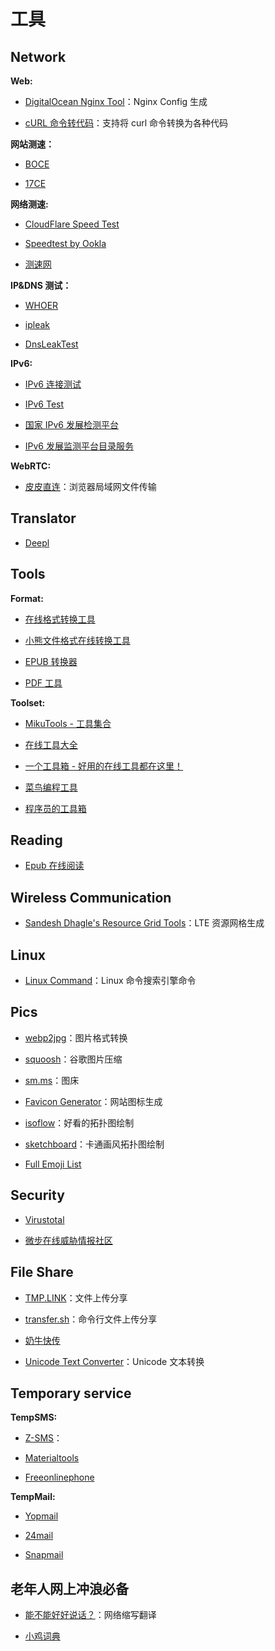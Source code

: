 # 工具


## Network

**Web:**

- [DigitalOcean Nginx Tool](https://www.digitalocean.com/community/tools/nginx)：Nginx Config 生成

- [cURL 命令转代码](https://curl.6cm.co/)：支持将 curl 命令转换为各种代码

**网站测速：**

- [BOCE](https://www.boce.com/)

- [17CE](https://www.17ce.com/)

**网络测速:**

- [CloudFlare Speed Test](https://speed.cloudflare.com/)

- [Speedtest by Ookla](https://www.speedtest.net/)

- [测速网](https://www.speedtest.cn/)

**IP&DNS 测试：**

- [WHOER](https://whoer.net/zh)

- [ipleak](https://ipleak.net/)

- [DnsLeakTest](https://dnsleaktest.com/)

**IPv6:**

- [IPv6 连接测试](https://test-ipv6.com/)

- [IPv6 Test](https://ipv6-test.com/)

- [国家 IPv6 发展检测平台](https://www.china-ipv6.cn/#/index)

- [IPv6 发展监测平台目录服务](https://ipv6c.cngi.edu.cn/mainPage.do)

**WebRTC:**

- [皮皮直连](https://www.ppzhilian.com/)：浏览器局域网文件传输

## Translator

- [Deepl](https://www.deepl.com/translator)

## Tools

**Format:**

- [在线格式转换工具](https://www.alltoall.net/)

- [小熊文件格式在线转换工具](https://www.ofoct.com/zh)

- [EPUB 转换器](https://epub.to/)

- [PDF 工具](https://tools.pdf24.org/zh/)

**Toolset:**

- [MikuTools - 工具集合](https://tools.miku.ac/)

- [在线工具大全](https://jingzhunyun.com/)

- [一个工具箱 - 好用的在线工具都在这里！](http://www.atoolbox.net/)

- [菜鸟编程工具](http://c.runoob.com/)

- [程序员的工具箱](https://tool.lu/)

## Reading

- [Epub 在线阅读](https://reader.techkoala.top/)

## Wireless Communication

- [Sandesh Dhagle's Resource Grid Tools](http://dhagle.in/LTE)：LTE 资源网格生成

## Linux

- [Linux Command](https://ningyu1.github.io/linux-command/)：Linux 命令搜索引擎命令

## Pics

- [webp2jpg](https://renzhezhilu.github.io/webp2jpg-online/)：图片格式转换

- [squoosh](https://squoosh.app/)：谷歌图片压缩

- [sm.ms](https://sm.ms/)：图床

- [Favicon Generator](https://realfavicongenerator.net/)：网站图标生成

- [isoflow](https://isoflow.io/)：好看的拓扑图绘制

- [sketchboard](https://sketchboard.me)：卡通画风拓扑图绘制

- [Full Emoji List](http://www.unicode.org/emoji/charts/full-emoji-list.html)

## Security

- [Virustotal](https://www.virustotal.com/gui/home/upload)

- [微步在线威胁情报社区](https://x.threatbook.cn/)

## File Share

- [TMP.LINK](https://app.tmp.link/)：文件上传分享

- [transfer.sh](https://transfer.sh/)：命令行文件上传分享

- [奶牛快传](https://cowtransfer.com/)

- [Unicode Text Converter](http://qaz.wtf/u/convert.cgi)：Unicode 文本转换

## Temporary service

**TempSMS:**

- [Z-SMS](http://www.z-sms.com/)：

- [Materialtools](https://www.materialtools.com/?page=1)

- [Freeonlinephone](https://www.freeonlinephone.org/)

**TempMail:**

- [Yopmail](http://www.yopmail.com/zh/)

- [24mail](http://24mail.chacuo.net/)
- [Snapmail](https://www.snapmail.cc)

## 老年人网上冲浪必备

- [能不能好好说话？](https://lab.magiconch.com/nbnhhsh/)：网络缩写翻译

- [小鸡词典](https://jikipedia.com/)

